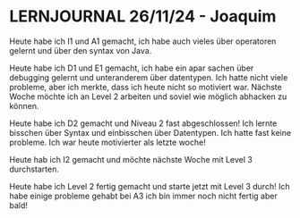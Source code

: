 # LERNJOURNAL 26/11/24 - Joaquim
Heute habe ich I1 und A1 gemacht, ich habe auch vieles über operatoren gelernt und über den syntax von Java.

Heute habe ich D1 und E1 gemacht, ich habe ein apar sachen über debugging gelernt und unteranderem über datentypen. Ich hatte nicht viele probleme, aber ich merkte, dass ich heute nicht so motiviert war. Nächste Woche möchte ich an Level 2 arbeiten und soviel wie möglich abhacken zu können.

Heute habe ich D2 gemacht und Niveau 2 fast abgeschlossen! Ich lernte bisschen über Syntax und einbisschen über Datentypen. Ich hatte fast keine probleme. Ich war heute motivierter als letzte woche!

Heute hab ich I2 gemacht und möchte nächste Woche mit Level 3 durchstarten.

Heute habe ich Level 2 fertig gemacht und starte jetzt mit Level 3 durch! Ich habe einige probleme gehabt bei A3 ich bin immer noch nicht fertig aber bald!
